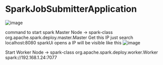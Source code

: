 # SparkJobSubmitterApplication

![image](https://github.com/dubeyx/SparkJobSubmitterApplication/assets/94775233/67638556-d260-4d22-a2d9-3a8c7a988a02)


command to start spark Master Node -> spark-class org.apache.spark.deploy.master.Master
Get this IP just search localhost:8080 sparkUi opens a IP will be visible like this
![image](https://github.com/dubeyx/SparkJobSubmitterApplication/assets/94775233/36dd67af-19e9-4764-ba5b-23d69468870b)


Start Worker Node -> spark-class org.apache.spark.deploy.worker.Worker spark://192.168.1.24:7077
